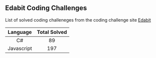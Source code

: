 ## Edabit Coding Challenges

List of solved coding challeneges from the coding challenge site [Edabit](https://edabit.com/)

|  Language  | Total Solved |
| :--------: | :----------: |
|     C#     |      89      |
| Javascript |     197      |
